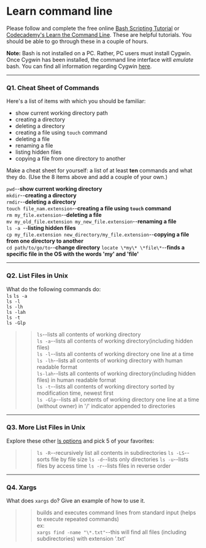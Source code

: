 # Learn command line

Please follow and complete the free online [Bash Scripting Tutorial](https://ryanstutorials.net/bash-scripting-tutorial/) or [Codecademy's Learn the Command Line](https://www.codecademy.com/learn/learn-the-command-line). These are helpful tutorials. You should be able to go through these in a couple of hours.

**Note:** Bash is not installed on a PC. Rather, PC users must install Cygwin. Once Cygwin has been installed, the command line interface witll _emulate_ bash. You can find all information regarding Cygwin [here](https://www.cygwin.com/).

---

### Q1.  Cheat Sheet of Commands  

Here's a list of items with which you should be familiar:  
* show current working directory path
* creating a directory
* deleting a directory
* creating a file using `touch` command
* deleting a file
* renaming a file
* listing hidden files
* copying a file from one directory to another

Make a cheat sheet for yourself: a list of at least **ten** commands and what they do.  (Use the 8 items above and add a couple of your own.)  

`pwd`--**show current working directory**  
`mkdir`--**creating a directory**  
`rmdir`--**deleting a directory**  
`touch file_nam.extension`--**creating a file using `touch` command**  
`rm my_file.extension`--**deleting a file**  
`mv my_old_file.extension my_new_file.extension`--**renaming a file**  
`ls -a `--**listing hidden files**  
`cp my_file.extension new_directory/my_file.extension`--**copying a file from one directory to another**  
`cd path/to/go/to`--**change directory**
`locate \*my\* \*file\*`--**finds a specific file in the OS with the words 'my' and 'file'**  

---

### Q2.  List Files in Unix   

What do the following commands do:  
`ls` 
`ls -a`  
`ls -l`  
`ls -lh`  
`ls -lah`  
`ls -t`  
`ls -Glp`  

> > `ls`--lists all contents of working directory  
`ls -a`--lists all contents of working directory(including hidden files)  
`ls -l`--lists all contents of working directory one line at a time  
`ls -lh`--lists all contents of working directory with human readable format  
`ls-lah`--lists all contents of working directory(including hidden files) in human readable format  
`ls -t`--lists all contents of working directory sorted by modification time, newest first  
`ls -Glp`--lists all contents of working directory one line at a time (without owner) in '/' indicator appended to directories  


---

### Q3.  More List Files in Unix  

Explore these other [ls options](http://www.techonthenet.com/unix/basic/ls.php) and pick 5 of your favorites:

> > `ls -R`--recursively list all contents in subdirectories
`ls -LS`--sorts file by file size
`ls -d`--lists only directories
`ls -u`--lists files by access time
`ls -r`--lists files in reverse order

---

### Q4.  Xargs   

What does `xargs` do? Give an example of how to use it.

> > builds and executes command lines from standard input (helps to execute repeated commands)  
ex:  
`xargs find -name "\*.txt"`--this will find all files (including subdirectories) with extension '.txt'
 


